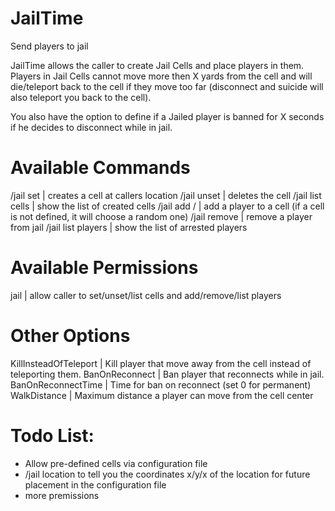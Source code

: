 # JailTime
Send players to jail

JailTime allows the caller to create Jail Cells and place players in them. Players in Jail Cells cannot move more then X yards from the cell and will die/teleport back to the cell if they move too far (disconnect and suicide will also teleport you back to the cell).

You also have the option to define if a Jailed player is banned for X seconds if he decides to disconnect while in jail.

# Available Commands

/jail set <cell>			| creates a cell at callers location
/jail unset <cell>			| deletes the cell
/jail list cells			| show the list of created cells
/jail add <player>/<cell>	| add a player to a cell (if a cell is not defined, it will choose a random one)
/jail remove <player>		| remove a player from jail
/jail list players			| show the list of arrested players

# Available Permissions

<Command>jail</Command>		| allow caller to set/unset/list cells and add/remove/list players

# Other Options

KillInsteadOfTeleport		| Kill player that move away from the cell instead of teleporting them.
BanOnReconnect				| Ban player that reconnects while in jail.
BanOnReconnectTime			| Time for ban on reconnect (set 0 for permanent)
WalkDistance				| Maximum distance a player can move from the cell center
 

# Todo List:

* Allow pre-defined cells via configuration file
* /jail location to tell you the coordinates x/y/x of the location for future placement in the configuration file
* more premissions